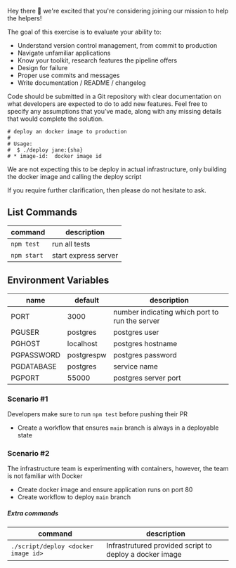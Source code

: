 Hey there 👋 we're excited that you're considering joining our mission to help the helpers!

The goal of this exercise is to evaluate your ability to: 
* Understand version control management, from commit to production
* Navigate unfamiliar applications
* Know your toolkit, research features the pipeline offers
* Design for failure
* Proper use commits and messages
* Write documentation / README / changelog

Code should be submitted in a Git repository with clear documentation on what developers are expected to do to add new features. 
Feel free to specify any assumptions that you’ve made, along with any missing details that would complete the solution.

```
# deploy an docker image to production
#
# Usage:
#  $ ./deploy jane:{sha}
# * image-id:  docker image id
```

We are not expecting this to be deploy in actual infrastructure, only building the docker image and calling the deploy script

If you require further clarification, then please do not hesitate to ask.

## List Commands

| command | description |
| --- |  ---|
| `npm test` | run all tests | 
| `npm start` | start express server | 

## Environment Variables
| name | default | description |
| --- | ---- | --- |
| PORT | 3000 | number indicating which port to run the server |
| PGUSER | postgres | postgres user |
| PGHOST | localhost | postgres hostname | 
| PGPASSWORD | postgrespw | postgres password | 
| PGDATABASE | postgres | service name | 
| PGPORT | 55000 | postgres server port |
 
### Scenario #1 
Developers make sure to run `npm test` before pushing their PR

* Create a workflow that ensures `main` branch is always in a deployable state


### Scenario #2 
The infrastructure team is experimenting with containers, however, the team is not familiar with Docker

* Create docker image and ensure application runs on port 80
* Create workflow to deploy `main` branch

##### Extra commands 
| command | description |
|-----|----|
| `./script/deploy <docker image id>` | Infrastrutured provided script to deploy a docker image |
